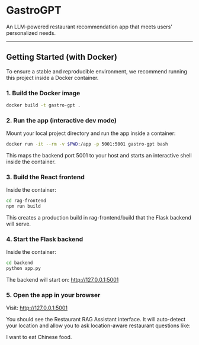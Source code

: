 # GastroGPT

An LLM-powered restaurant recommendation app that meets users’ personalized needs.

---

##  Getting Started (with Docker)

To ensure a stable and reproducible environment, we recommend running this project inside a Docker container.

###  1. Build the Docker image

```bash
docker build -t gastro-gpt .
```

###  2. Run the app (interactive dev mode)

Mount your local project directory and run the app inside a container:

```bash
docker run -it --rm -v $PWD:/app -p 5001:5001 gastro-gpt bash
```
This maps the backend port 5001 to your host and starts an interactive shell inside the container.

###  3. Build the React frontend
Inside the container:

```bash
cd rag-frontend
npm run build
```
This creates a production build in rag-frontend/build that the Flask backend will serve.

###  4. Start the Flask backend
Inside the container:

```bash
cd backend
python app.py
```
The backend will start on:
http://127.0.0.1:5001

###  5. Open the app in your browser
Visit:
http://127.0.0.1:5001

You should see the Restaurant RAG Assistant interface.
It will auto-detect your location and allow you to ask location-aware restaurant questions like:

I want to eat Chinese food.


